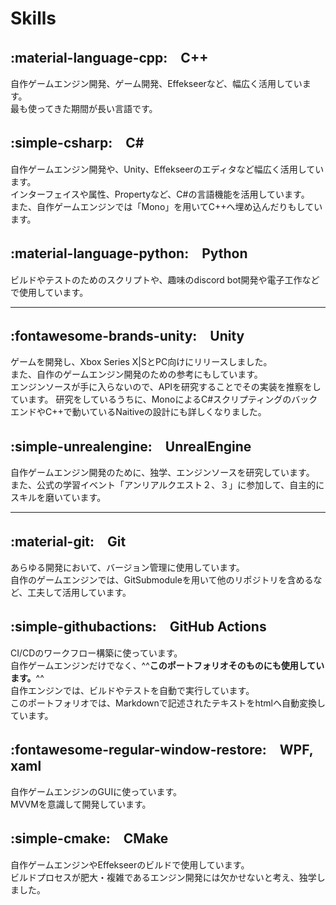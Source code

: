 # Skills

## :material-language-cpp:　C++
自作ゲームエンジン開発、ゲーム開発、Effekseerなど、幅広く活用しています。  
最も使ってきた期間が長い言語です。


## :simple-csharp:　C\#
自作ゲームエンジン開発や、Unity、Effekseerのエディタなど幅広く活用しています。  
インターフェイスや属性、Propertyなど、C#の言語機能を活用しています。  
また、自作ゲームエンジンでは「Mono」を用いてC++へ埋め込んだりもしています。


## :material-language-python:　Python
ビルドやテストのためのスクリプトや、趣味のdiscord bot開発や電子工作などで使用しています。

---

## :fontawesome-brands-unity:　Unity  
ゲームを開発し、Xbox Series X|SとPC向けにリリースしました。  
また、自作のゲームエンジン開発のための参考にもしています。  
エンジンソースが手に入らないので、APIを研究することでその実装を推察をしています。
研究をしているうちに、MonoによるC#スクリプティングのバックエンドやC++で動いているNaitiveの設計にも詳しくなりました。  

## :simple-unrealengine:　UnrealEngine
自作ゲームエンジン開発のために、独学、エンジンソースを研究しています。  
また、公式の学習イベント「アンリアルクエスト２、３」に参加して、自主的にスキルを磨いています。

---

## :material-git:　Git
あらゆる開発において、バージョン管理に使用しています。  
自作のゲームエンジンでは、GitSubmoduleを用いて他のリポジトリを含めるなど、工夫して活用しています。

## :simple-githubactions:　GitHub Actions
CI/CDのワークフロー構築に使っています。  
自作ゲームエンジンだけでなく、^^**このポートフォリオそのものにも使用しています。**^^  
自作エンジンでは、ビルドやテストを自動で実行しています。  
このポートフォリオでは、Markdownで記述されたテキストをhtmlへ自動変換しています。

## :fontawesome-regular-window-restore:　WPF, xaml
自作ゲームエンジンのGUIに使っています。  
MVVMを意識して開発しています。

## :simple-cmake:　CMake
自作ゲームエンジンやEffekseerのビルドで使用しています。  
ビルドプロセスが肥大・複雑であるエンジン開発には欠かせないと考え、独学しました。


